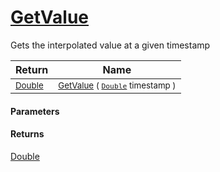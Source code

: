 # [GetValue](./IInterpolation-100663762.md)

Gets the interpolated value at a given timestamp

| Return | Name | 
| --- | --- | 
| <sub>[Double](https://docs.microsoft.com/en-us/dotnet/api/System.Double)</sub>| <sub>[GetValue](./IInterpolation-100663762.md) ( [`Double`](https://docs.microsoft.com/en-us/dotnet/api/System.Double) timestamp )</sub>| <br>


#### Parameters

#### Returns
[Double](https://docs.microsoft.com/en-us/dotnet/api/System.Double)